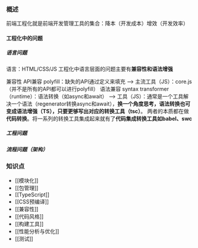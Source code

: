 ### 概述
前端工程化就是前端开发管理工具的集合：降本（开发成本）增效（开发效率）
#### 工程化中的问题
##### 语言问题

语言：HTML/CSS/JS
工程化中语言层面的问题主要有**兼容性和语法增强**

兼容性
	API兼容
		polyfill：缺失的API通过定义来填充 --> 主流工具（JS）：core.js  （并不是所有的API都可以进行polyfill）
	语法兼容
		syntax transformer（runtime）：语法转换（如async和await） --> 工具（JS）：通常是一个工具解决一个语法（regenerator转换async和await），**换一个角度思考，语法转换也可变成语法增强（TS），只要更够写出对应的转换工具（tsc）**。
	两者的本质都在做**代码转换**。将一系列的转换工具集成起来就有了**代码集成转换工具如babel、swc**

##### 工程问题
##### 流程问题（架构）


### 知识点
- [[模块化]]
- [[包管理]]
- [[TypeScript]]
- [[CSS预编译]]
- [[兼容性]]
- [[代码风格]]
- [[构建工具]]
- [[性能分析与优化]]
- [[测试]]


